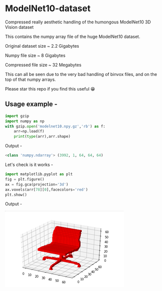 # ModelNet10-dataset
Compressed really aesthetic handling of the humongous ModelNet10 3D Vision dataset

This contains the numpy array file of the huge ModelNet10 dataset.

Original dataset size ~ 2.2 Gigabytes

Numpy file size ~ 8 Gigabytes

Compressed file size ~ 32 Megabytes

This can all be seen due to the very bad handling of binvox files, and on the top of that numpy arrays.

Please star this repo if you find this useful :grin:

## Usage example -

```python
import gzip
import numpy as np
with gzip.open('modelnet10.npy.gz','rb') as f:
    arr=np.load(f)
    print(type(arr),arr.shape)
```
Output -
```python
<class 'numpy.ndarray'> (3992, 1, 64, 64, 64)
```
Let's check is it works -
```python
import matplotlib.pyplot as plt
fig = plt.figure()
ax = fig.gca(projection='3d')
ax.voxels(arr[78][0],facecolors='red')
plt.show()
```
Output -

![image](/assets/chair.png)
